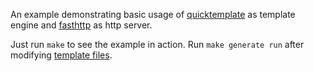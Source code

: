 An example demonstrating basic usage of [quicktemplate](https://github.com/adl-golang/quicktemplate)
as template engine and [fasthttp](https://github.com/valyala/fasthttp) as http server.

Just run `make` to see the example in action.
Run `make generate run` after modifying [template files](https://github.com/adl-golang/quicktemplate/tree/master/examples/basicserver/templates).
